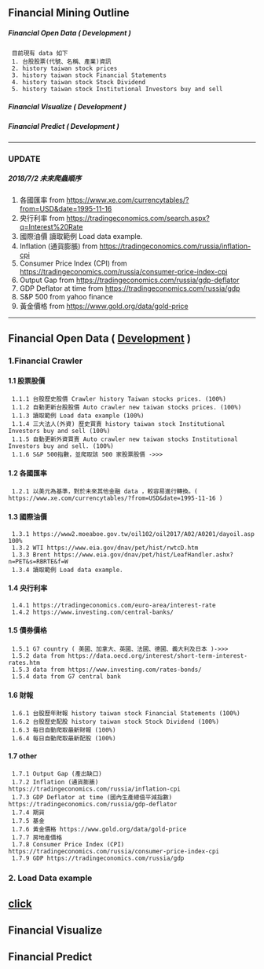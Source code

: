 ## Financial Mining Outline 
##### Financial Open Data ( Development )
     目前現有 data 如下
     1. 台股股票(代號、名稱、產業)資訊 
     2. history taiwan stock prices 
     3. history taiwan stock Financial Statements 
     4. history taiwan stock Stock Dividend 
     5. history taiwan stock Institutional Investors buy and sell 

##### Financial Visualize ( Development )
##### Financial Predict ( Development )

------------------------------------------------------------
### UPDATE
##### 2018/7/2 未來爬蟲順序
1. 各國匯率 from https://www.xe.com/currencytables/?from=USD&date=1995-11-16
2. 央行利率 from https://tradingeconomics.com/search.aspx?q=Interest%20Rate
3. 國際油價 讀取範例 Load data example.
4. Inflation (通貨膨脹) from https://tradingeconomics.com/russia/inflation-cpi
5. Consumer Price Index (CPI) from https://tradingeconomics.com/russia/consumer-price-index-cpi
6. Output Gap from https://tradingeconomics.com/russia/gdp-deflator
7. GDP Deflator at time from https://tradingeconomics.com/russia/gdp
8. S&P 500 from yahoo finance
9. 黃金價格 from https://www.gold.org/data/gold-price
-------------------------------------------------------------------------------------------------

## Financial Open Data ( [Development](https://github.com/f496328mm/FinancialMining/tree/master/FinancialOpenData)  )

### 1.Financial Crawler
#### 1.1 股票股價
     1.1.1 台股歷史股價 Crawler history Taiwan stocks prices. (100%)
     1.1.2 自動更新台股股價 Auto crawler new taiwan stocks prices. (100%)
     1.1.3 讀取範例 Load data example (100%)
     1.1.4 三大法人(外資) 歷史買賣 history taiwan stock Institutional Investors buy and sell (100%)
     1.1.5 自動更新外資買賣 Auto crawler new taiwan stocks Institutional Investors buy and sell. (100%)
     1.1.6 S&P 500指數，並爬取該 500 家股票股價 ->>>
#### 1.2 各國匯率 
     1.2.1 以美元為基準，對於未來其他金融 data ，較容易進行轉換。( https://www.xe.com/currencytables/?from=USD&date=1995-11-16 )
#### 1.3 國際油價
     1.3.1 https://www2.moeaboe.gov.tw/oil102/oil2017/A02/A0201/dayoil.asp 100%
     1.3.2 WTI https://www.eia.gov/dnav/pet/hist/rwtcD.htm
     1.3.3 Brent https://www.eia.gov/dnav/pet/hist/LeafHandler.ashx?n=PET&s=RBRTE&f=W
     1.3.4 讀取範例 Load data example.
#### 1.4 央行利率
     1.4.1 https://tradingeconomics.com/euro-area/interest-rate
     1.4.2 https://www.investing.com/central-banks/
#### 1.5 債券價格
     1.5.1 G7 country ( 美國、加拿大、英國、法國、德國、義大利及日本 )->>>
     1.5.2 data from https://data.oecd.org/interest/short-term-interest-rates.htm
     1.5.3 data from https://www.investing.com/rates-bonds/
     1.5.4 data from G7 central bank
     
#### 1.6 財報
     1.6.1 台股歷年財報 history taiwan stock Financial Statements (100%) 
     1.6.2 台股歷史配股 history taiwan stock Stock Dividend (100%)
     1.6.3 每日自動爬取最新財報 (100%)
     1.6.4 每日自動爬取最新配股 (100%)
#### 1.7 other 
     1.7.1 Output Gap (產出缺口)
     1.7.2 Inflation (通貨膨脹) https://tradingeconomics.com/russia/inflation-cpi
     1.7.3 GDP Deflator at time (國內生產總值平減指數) https://tradingeconomics.com/russia/gdp-deflator
     1.7.4 期貨
     1.7.5 基金
     1.7.6 黃金價格 https://www.gold.org/data/gold-price
     1.7.7 房地產價格
     1.7.8 Consumer Price Index (CPI) https://tradingeconomics.com/russia/consumer-price-index-cpi
     1.7.9 GDP https://tradingeconomics.com/russia/gdp

### 2. Load Data example
[click](https://github.com/f496328mm/FinancialMining/tree/master/FinancialOpenData)
-------------------------------------------------------------------------------------------------

## Financial Visualize
## Financial Predict






